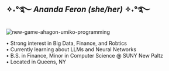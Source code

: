 ## ✧˖°࿐ <em>Ananda Feron (she/her)</em> ✧˖°࿐
![new-game-ahagon-umiko-programming](https://github.com/user-attachments/assets/6c0a4664-ae7b-4ab0-b4ff-614a4edb856d)

• Strong interest in Big Data, Finance, and Robtics<br/>
• Currently learning about LLMs and Neural Networks<br/>
• B.S. in Finance, Minor in Computer Science @ SUNY New Paltz<br/>
• Located in Queens, NY<br/>
